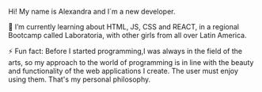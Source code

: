 Hi! My name is Alexandra and I´m a new developer. 

🌱 I’m currently learning  about  HTML, JS, CSS and REACT, in a regional Bootcamp called Laboratoria,  with other girls from all over Latin America. 

⚡ Fun fact: Before I started programming,I was always in the field of the arts, so my approach to the world of programming is in line with the beauty and functionality of the web applications I create.  The user must enjoy using them. That's my personal philosophy.

